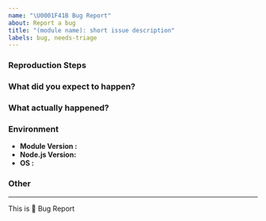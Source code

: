 ```yaml
---
name: "\U0001F41B Bug Report"
about: Report a bug
title: "(module name): short issue description"
labels: bug, needs-triage
---
```


<!--
description of the bug:
-->




### Reproduction Steps

<!--
minimal amount of code that causes the bug (if possible) or a reference.

The code sample should be an SSCCE. See http://sscce.org/ for details.
In short, provide a code sample that we can copy/paste, run and reproduce.
-->

### What did you expect to happen?

<!--
What were you trying to achieve by performing the steps above?
-->

### What actually happened?

<!--
What is the unexpected behavior you were seeing? If you got an error, paste it here.
-->


### Environment

- **Module Version  :**
- **Node.js Version:** <!-- Version of Node.js (run the command `node -v`) -->
- **OS               :**

### Other

<!-- e.g. detailed explanation, stacktraces, related issues, suggestions on how to fix, links for us to have context, eg. associated pull-request, stackoverflow, etc -->




---

This is :bug: Bug Report
